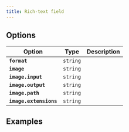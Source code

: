 ```yaml
---
title: Rich-text field
---
```


## Options

| Option | Type | Description |
| - | - | - |
| **`format`** | `string` |  |
| **`image`** | `string` |  | 
| **`image.input`** | `string` |  |
| **`image.output`** | `string` |  |
| **`image.path`** | `string` |  |
| **`image.extensions`** | `string` |  |

## Examples

